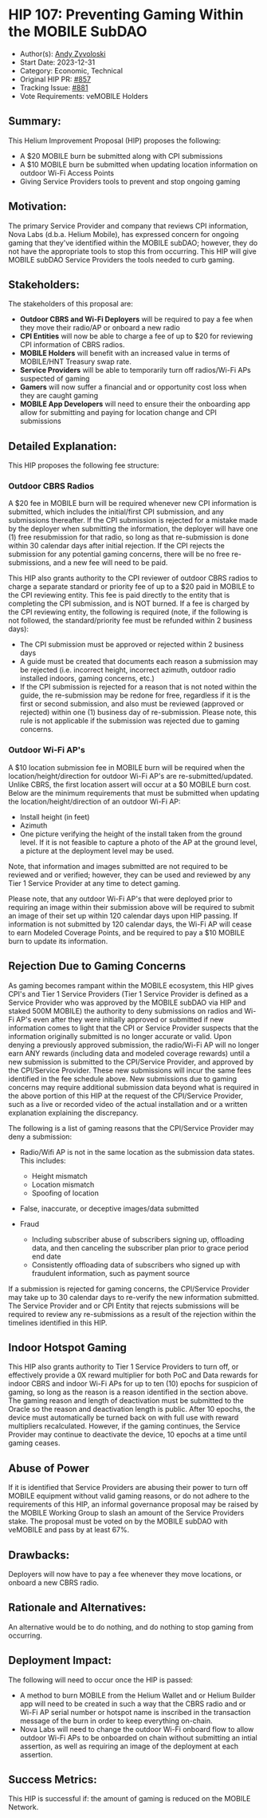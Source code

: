 # HIP 107: Preventing Gaming Within the MOBILE SubDAO

- Author(s): [Andy Zyvoloski](https://github.com/heatedlime) 
- Start Date: 2023-12-31
- Category: Economic, Technical
- Original HIP PR: [#857](https://github.com/helium/HIP/pull/857)
- Tracking Issue: [#881](https://github.com/helium/HIP/issues/881)
- Vote Requirements: veMOBILE Holders

## Summary:
This Helium Improvement Proposal (HIP) proposes the following:

- A $20 MOBILE burn be submitted along with CPI submissions
- A $10 MOBILE burn be submitted when updating location information on outdoor Wi-Fi Access Points
- Giving Service Providers tools to prevent and stop ongoing gaming


## Motivation:
The primary Service Provider and company that reviews CPI information, Nova Labs (d.b.a. Helium Mobile), has expressed concern for ongoing gaming that they've identified within the MOBILE subDAO; however, they do not have the appropriate tools to stop this from occurring. This HIP will give MOBILE subDAO Service Providers the tools needed to curb gaming. 

## Stakeholders:
The stakeholders of this proposal are:

- **Outdoor CBRS and Wi-Fi Deployers** will be required to pay a fee when they move their radio/AP or onboard a new radio
- **CPI Entities** will now be able to charge a fee of up to $20 for reviewing CPI information of CBRS radios.
- **MOBILE Holders** will benefit with an increased value in terms of MOBILE/HNT Treasury swap rate.
- **Service Providers** will be able to temporarily turn off radios/Wi-Fi APs suspected of gaming
- **Gamers** will now suffer a financial and or opportunity cost loss when they are caught gaming
- **MOBILE App Developers** will need to ensure their the onboarding app allow for submitting and paying for location change and CPI submissions

## Detailed Explanation:
This HIP proposes the following fee structure:

### Outdoor CBRS Radios
A $20 fee in MOBILE burn will be required whenever new CPI information is submitted, which includes the initial/first CPI submission, and any submissions thereafter. If the CPI submission is rejected for a mistake made by the deployer when submitting the information, the deployer will have one (1) free resubmission for that radio, so long as that re-submission is done within 30 calendar days after initial rejection. If the CPI rejects the submission for any potential gaming concerns, there will be no free re-submissions, and a new fee will need to be paid. 

This HIP also grants authority to the CPI reviewer of outdoor CBRS radios to charge a separate standard or priority fee of up to a $20 paid in MOBILE to the CPI reviewing entity. This fee is paid directly to the entity that is completing the CPI submission, and is NOT burned. If a fee is charged by the CPI reviewing entity, the following is required (note, if the following is not followed, the standard/priority fee must be refunded within 2 business days):

- The CPI submission must be approved or rejected within 2 business days
- A guide must be created that documents each reason a submission may be rejected (i.e. incorrect height, incorrect azimuth, outdoor radio installed indoors, gaming concerns, etc.)
- If the CPI submission is rejected for a reason that is not noted within the guide, the re-submission may be redone for free, regardless if it is the first or second submission, and also must be reviewed (approved or rejected) within one (1) business day of re-submission. Please note, this rule is not applicable if the submission was rejected due to gaming concerns.

### Outdoor Wi-Fi AP's
A $10 location submission fee in MOBILE burn will be required when the location/height/direction for outdoor Wi-Fi AP's are re-submitted/updated. Unlike CBRS, the first location assert will occur at a $0 MOBILE burn cost. Below are the minimum requirements that must be submitted when updating the location/height/direction of an outdoor Wi-Fi AP:

- Install height (in feet)
- Azimuth
- One picture verifying the height of the install taken from the ground level. If it is not feasible to capture a photo of the AP at the ground level, a picture at the deployment level may be used.

Note, that information and images submitted are not required to be reviewed and or verified; however, they can be used and reviewed by any Tier 1 Service Provider at any time to detect gaming. 

Please note, that any outdoor Wi-Fi AP's that were deployed prior to requiring an image within their submission above will be required to submit an image of their set up within 120 calendar days upon HIP passing. If information is not submitted by 120 calendar days, the Wi-Fi AP will cease to earn Modeled Coverage Points, and be required to pay a $10 MOBILE burn to update its information.

## Rejection Due to Gaming Concerns
As gaming becomes rampant within the MOBILE ecosystem, this HIP gives CPI's and Tier 1 Service Providers (Tier 1 Service Provider is defined as a Service Provider who was approved by the MOBILE subDAO via HIP and staked 500M MOBILE) the authority to deny submissions on radios and Wi-Fi AP's even after they were initially approved or submitted if new information comes to light that the CPI or Service Provider suspects that the information originally submitted is no longer accurate or valid. Upon denying a previously approved submission, the radio/Wi-Fi AP will no longer earn ANY rewards (including data and modeled coverage rewards) until a new submission is submitted to the CPI/Service Provider, and approved by the CPI/Service Provider. These new submissions will incur the same fees identified in the fee schedule above. New submissions due to gaming concerns may require additional submission data beyond what is required in the above portion of this HIP at the request of the CPI/Service Provider, such as a live or recorded video of the actual installation and or a written explanation explaining the discrepancy. 


The following is a list of gaming reasons that the CPI/Service Provider may deny a submission:

- Radio/Wifi AP is not in the same location as the submission data states. This includes:
    - Height mismatch
    - Location mismatch
    - Spoofing of location

- False, inaccurate, or deceptive images/data submitted

- Fraud
    - Including subscriber abuse of subscribers signing up, offloading data, and then canceling the subscriber plan prior to grace period end date
    - Consistently offloading data of subscribers who signed up with fraudulent information, such as payment source

If a submission is rejected for gaming concerns, the CPI/Service Provider may take up to 30 calendar days to re-verify the new information submitted. The Service Provider and or CPI Entity that rejects submissions will be required to review any re-submissions as a result of the rejection within the timelines identified in this HIP.

## Indoor Hotspot Gaming
This HIP also grants authority to Tier 1 Service Providers to turn off, or effectively provide a 0X reward multiplier for both PoC and Data rewards for indoor CBRS and indoor Wi-Fi APs for up to ten (10) epochs for suspicion of gaming, so long as the reason is a reason identified in the section above. The gaming reason and length of deactivation must be submitted to the Oracle so the reason and deactivation length is public. After 10 epochs, the device must automatically be turned back on with full use with reward multipliers recalculated. However, if the gaming continues, the Service Provider may continue to deactivate the device, 10 epochs at a time until gaming ceases.    

## Abuse of Power
If it is identified that Service Providers are abusing their power to turn off MOBILE equipment without valid gaming reasons, or do not adhere to the requirements of this HIP, an informal governance proposal may be raised by the MOBILE Working Group to slash an amount of the Service Providers stake. The proposal must be voted on by the MOBILE subDAO with veMOBILE and pass by at least 67%.

## Drawbacks:
Deployers will now have to pay a fee whenever they move locations, or onboard a new CBRS radio.

## Rationale and Alternatives:
An alternative would be to do nothing, and do nothing to stop gaming from occurring. 

## Deployment Impact:
The following will need to occur once the HIP is passed:

- A method to burn MOBILE from the Helium Wallet and or Helium Builder app will need to be created in such a way that the CBRS radio and or Wi-Fi AP serial number or hotspot name is inscribed in the transaction message of the burn in order to keep everything on-chain.
- Nova Labs will need to change the outdoor Wi-Fi onboard flow to allow outdoor Wi-Fi APs to be onboarded on chain without submitting an intial assertion, as well as requiring an image of the deployment at each assertion.


## Success Metrics: 
This HIP is successful if: the amount of gaming is reduced on the MOBILE Network.




